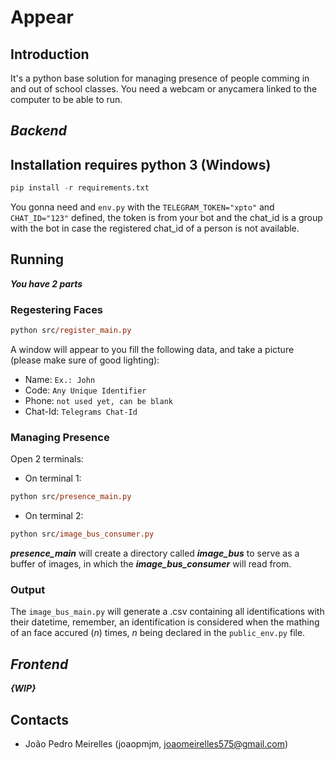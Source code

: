 # Appear

## Introduction

It's a python base solution for managing presence of people comming in and out of school classes. 
You need a webcam or anycamera linked to the computer to be able to run.


## ***Backend***
## Installation requires python 3 (Windows)
```python
pip install -r requirements.txt
```

You gonna need and ``` env.py ``` with the ``` TELEGRAM_TOKEN="xpto" ``` and ``` CHAT_ID="123" ``` defined, the token is from your bot and the chat_id is a group with the bot in case the registered chat_id of a person is not available.

## Running

***You have 2 parts***

### Regestering Faces

```ps
python src/register_main.py
```
A window will appear to you fill the following data, and take a picture (please make sure of good lighting):
- Name: ```Ex.: John```
- Code: ```Any Unique Identifier```
- Phone: ```not used yet, can be blank```
- Chat-Id: ```Telegrams Chat-Id```

### Managing Presence

Open 2 terminals:
- On terminal 1:
```ps
python src/presence_main.py
```
- On terminal 2:
```ps
python src/image_bus_consumer.py
```

***presence_main*** will create a directory called ***image_bus*** to serve as a buffer of images, in which the ***image_bus_consumer*** will read from.

### Output

The ``` image_bus_main.py ``` will generate a .csv containing all identifications with their datetime, remember, an identification is considered when the mathing of an face accured (*n*) times, *n* being declared in the ``` public_env.py ``` file.

## ***Frontend***

***{WIP}***

## Contacts

- João Pedro Meirelles (joaopmjm, joaomeirelles575@gmail.com)